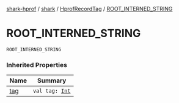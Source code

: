 [shark-hprof](../../index.md) / [shark](../index.md) / [HprofRecordTag](index.md) / [ROOT_INTERNED_STRING](./-r-o-o-t_-i-n-t-e-r-n-e-d_-s-t-r-i-n-g.md)

# ROOT_INTERNED_STRING

`ROOT_INTERNED_STRING`

### Inherited Properties

| Name | Summary |
|---|---|
| [tag](tag.md) | `val tag: `[`Int`](https://kotlinlang.org/api/latest/jvm/stdlib/kotlin/-int/index.html) |
